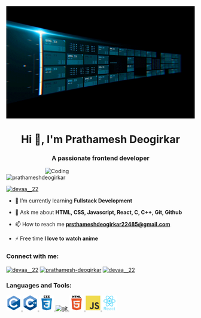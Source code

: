 <img src="./blmbg_f_nanc.gif" alt="background img" align='center' width="100%" height="300px"/>

<h1 align="center">Hi 👋, I'm Prathamesh Deogirkar</h1>
<h3 align="center">A passionate frontend developer</h3>
<img align="right" alt="Coding" width="400" src="https://media.tenor.com/rePDfDWO3XoAAAAd/hacking.gif">

<p align="left"> <img src="https://komarev.com/ghpvc/?username=prathameshdeogirkar&label=Profile%20views&color=0e75b6&style=flat" alt="prathameshdeogirkar" /> </p>

<p align="left"> <a href="https://twitter.com/devaa__22" target="blank"><img src="https://img.shields.io/twitter/follow/devaa__22?logo=twitter&style=for-the-badge" alt="devaa__22" /></a> </p>

- 🌱 I’m currently learning **Fullstack Development**

- 💬 Ask me about **HTML, CSS, Javascript, React, C, C++, Git, Github**

- 📫 How to reach me **prsthameshdeogirkar22485@gmail.com**

- ⚡ Free time **I love to watch anime**

<h3 align="left">Connect with me:</h3>
<p align="left">
<a href="https://twitter.com/devaa__22" target="blank"><img align="center" src="https://raw.githubusercontent.com/rahuldkjain/github-profile-readme-generator/master/src/images/icons/Social/twitter.svg" alt="devaa__22" height="30" width="40" /></a>
<a href="https://linkedin.com/in/prathamesh-deogirkar" target="blank"><img align="center" src="https://raw.githubusercontent.com/rahuldkjain/github-profile-readme-generator/master/src/images/icons/Social/linked-in-alt.svg" alt="prathamesh-deogirkar" height="30" width="40" /></a>
<a href="https://instagram.com/devaa__22" target="blank"><img align="center" src="https://raw.githubusercontent.com/rahuldkjain/github-profile-readme-generator/master/src/images/icons/Social/instagram.svg" alt="devaa__22" height="30" width="40" /></a>
</p>

<h3 align="left">Languages and Tools:</h3>
<p align="left"> <a href="https://www.cprogramming.com/" target="_blank" rel="noreferrer"> <img src="https://raw.githubusercontent.com/devicons/devicon/master/icons/c/c-original.svg" alt="c" width="40" height="40"/> </a> <a href="https://www.w3schools.com/cpp/" target="_blank" rel="noreferrer"> <img src="https://raw.githubusercontent.com/devicons/devicon/master/icons/cplusplus/cplusplus-original.svg" alt="cplusplus" width="40" height="40"/> </a> <a href="https://www.w3schools.com/css/" target="_blank" rel="noreferrer"> <img src="https://raw.githubusercontent.com/devicons/devicon/master/icons/css3/css3-original-wordmark.svg" alt="css3" width="40" height="40"/> </a> <a href="https://git-scm.com/" target="_blank" rel="noreferrer"> <img src="https://www.vectorlogo.zone/logos/git-scm/git-scm-icon.svg" alt="git" width="40" height="40"/> </a> <a href="https://www.w3.org/html/" target="_blank" rel="noreferrer"> <img src="https://raw.githubusercontent.com/devicons/devicon/master/icons/html5/html5-original-wordmark.svg" alt="html5" width="40" height="40"/> </a> <a href="https://developer.mozilla.org/en-US/docs/Web/JavaScript" target="_blank" rel="noreferrer"> <img src="https://raw.githubusercontent.com/devicons/devicon/master/icons/javascript/javascript-original.svg" alt="javascript" width="40" height="40"/> </a> <a href="https://reactjs.org/" target="_blank" rel="noreferrer"> <img src="https://raw.githubusercontent.com/devicons/devicon/master/icons/react/react-original-wordmark.svg" alt="react" width="40" height="40"/> </a> </p>
